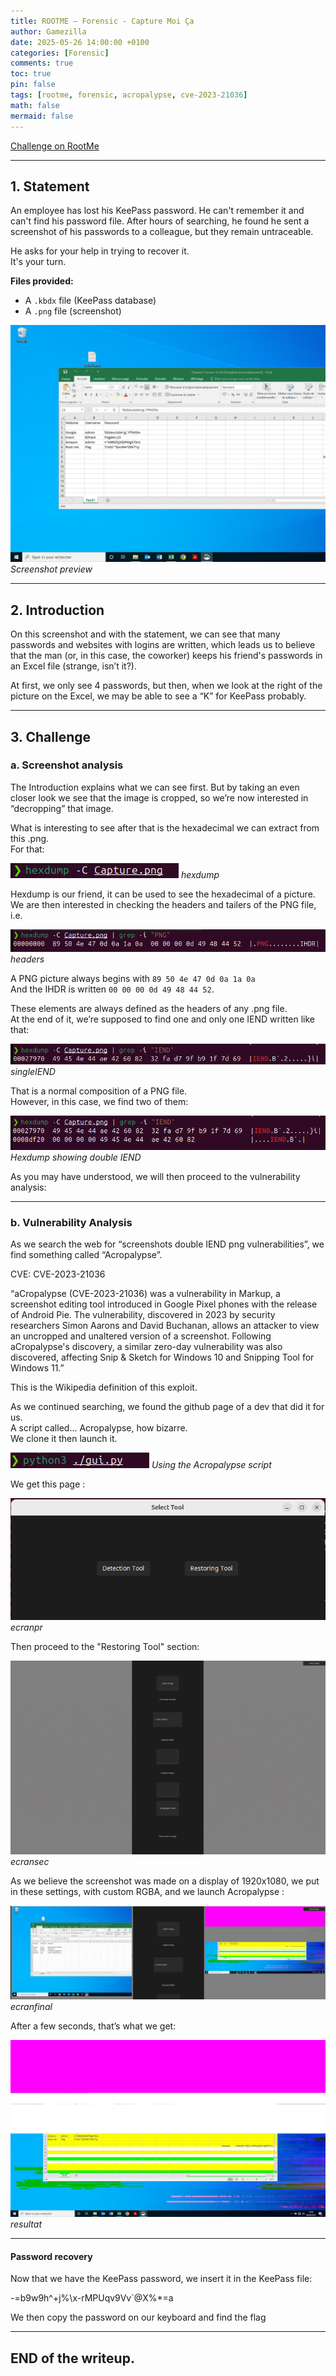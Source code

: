 ```yaml
---
title: ROOTME – Forensic - Capture Moi Ça
author: Gamezilla
date: 2025-05-26 14:00:00 +0100
categories: [Forensic]
comments: true
toc: true
pin: false
tags: [rootme, forensic, acropalypse, cve-2023-21036]
math: false
mermaid: false
---
```


[Challenge on RootMe](https://www.root-me.org/fr/Challenges/Forensic/Capture-moi-ca)

---

## 1. Statement

An employee has lost his KeePass password. He can't remember it and can't find his password file. After hours of searching, he found he sent a screenshot of his passwords to a colleague, but they remain untraceable.

He asks for your help in trying to recover it.  
It's your turn.

**Files provided:**
- A `.kbdx` file (KeePass database)
- A `.png` file (screenshot)

![Screenshot preview](/assets/img/posts/forensic/capture-moi-ca/capture_apercu.png)
_Screenshot preview_

---

## 2. Introduction

On this screenshot and with the statement, we can see that many passwords and websites with logins are written, which leads us to believe that the man (or, in this case, the coworker) keeps his friend's passwords in an Excel file (strange, isn’t it?).

At first, we only see 4 passwords, but then, when we look at the right of the picture on the Excel, we may be able to see a “K” for KeePass probably.

---

## 3. Challenge

### a. Screenshot analysis

The Introduction explains what we can see first. But by taking an even closer look we see that the image is cropped, so we’re now interested in “decropping” that image.

What is interesting to see after that is the hexadecimal we can extract from this .png.  
For that:

![hexdump](/assets/img/posts/forensic/capture-moi-ca/hexdump.png)
_hexdump_

Hexdump is our friend, it can be used to see the hexadecimal of a picture.  
We are then interested in checking the headers and tailers of the PNG file, i.e.  

![headers](/assets/img/posts/forensic/capture-moi-ca/headers.png)
_headers_

A PNG picture always begins with `89 50 4e 47 0d 0a 1a 0a`  
And the IHDR is written `00 00 00 0d 49 48 44 52`.

These elements are always defined as the headers of any .png file.  
At the end of it, we’re supposed to find one and only one IEND written like that:  

![singleIEND](/assets/img/posts/forensic/capture-moi-ca/singleiend.png)
_singleIEND_

That is a normal composition of a PNG file.  
However, in this case, we find two of them:

![Hexdump showing double IEND](/assets/img/posts/forensic/capture-moi-ca/png_double_iend.png)
_Hexdump showing double IEND_

As you may have understood, we will then proceed to the vulnerability analysis:

---

### b. Vulnerability Analysis

As we search the web for “screenshots double IEND png vulnerabilities”, we find something called “Acropalypse”.

CVE: CVE-2023-21036

“aCropalypse (CVE-2023-21036) was a vulnerability in Markup, a screenshot editing tool introduced in Google Pixel phones with the release of Android Pie. The vulnerability, discovered in 2023 by security researchers Simon Aarons and David Buchanan, allows an attacker to view an uncropped and unaltered version of a screenshot. Following aCropalypse's discovery, a similar zero-day vulnerability was also discovered, affecting Snip & Sketch for Windows 10 and Snipping Tool for Windows 11.”

This is the Wikipedia definition of this exploit.

As we continued searching, we found the github page of a dev that did it for us.  
A script called... Acropalypse, how bizarre.  
We clone it then launch it.

![Using the Acropalypse script](/assets/img/posts/forensic/capture-moi-ca/acropalypse_script.png)
_Using the Acropalypse script_

We get this page : 

![ecranpr](/assets/img/posts/forensic/capture-moi-ca/ecranpr.png)
_ecranpr_

Then proceed to the "Restoring Tool" section: 

![ecransec](/assets/img/posts/forensic/capture-moi-ca/ecransec.png)
_ecransec_

As we believe the screenshot was made on a display of 1920x1080, we put in these settings, with custom RGBA, and we launch Acropalypse : 

![ecranfinal](/assets/img/posts/forensic/capture-moi-ca/ecranfinal.png)
_ecranfinal_

After a few seconds, that’s what we get:

![resultat](/assets/img/posts/forensic/capture-moi-ca/resultat.png)
_resultat_

---

#### Password recovery

Now that we have the KeePass password, we insert it in the KeePass file:

-=b9w9h^+j%\x-rMPUqv9Vv`@X%*=a


We then copy the password on our keyboard and find the flag


---

## END of the writeup.

